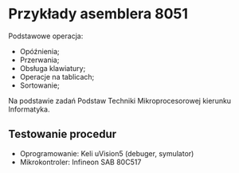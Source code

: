 # Przykłady asemblera 8051
Podstawowe operacja:
- Opóźnienia;
- Przerwania;
- Obsługa klawiatury;
- Operacje na tablicach;
- Sortowanie;

Na podstawie zadań Podstaw Techniki Mikroprocesorowej kierunku Informatyka.

## Testowanie procedur
- Oprogramowanie: Keli uVision5 (debuger, symulator)
- Mikrokontroler: Infineon SAB 80C517